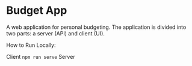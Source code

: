 # Budget App
A web application for personal budgeting. The application is divided into two parts: a server (API) and client (UI).

How to Run Locally:

Client
`npm run serve`
Server
